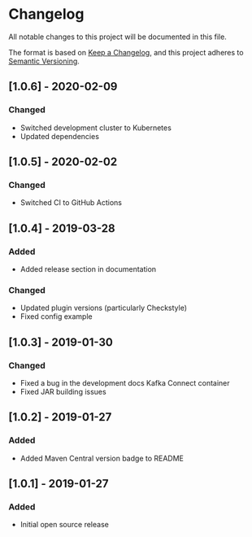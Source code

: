 # Changelog
All notable changes to this project will be documented in this file.

The format is based on [Keep a Changelog](https://keepachangelog.com/en/1.0.0/),
and this project adheres to [Semantic Versioning](https://semver.org/spec/v2.0.0.html).

## [1.0.6] - 2020-02-09
### Changed
- Switched development cluster to Kubernetes
- Updated dependencies

## [1.0.5] - 2020-02-02
### Changed
- Switched CI to GitHub Actions

## [1.0.4] - 2019-03-28
### Added
- Added release section in documentation

### Changed
- Updated plugin versions (particularly Checkstyle)
- Fixed config example

## [1.0.3] - 2019-01-30
### Changed
- Fixed a bug in the development docs Kafka Connect container
- Fixed JAR building issues

## [1.0.2] - 2019-01-27
### Added
- Added Maven Central version badge to README

## [1.0.1] - 2019-01-27
### Added
- Initial open source release
